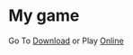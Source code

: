 # My game
Go To [Download](https://github.com/adenpun/humanvsmonster/releases/latest) or Play [Online](https://adenpun.github.io/humanvsmonster/)
